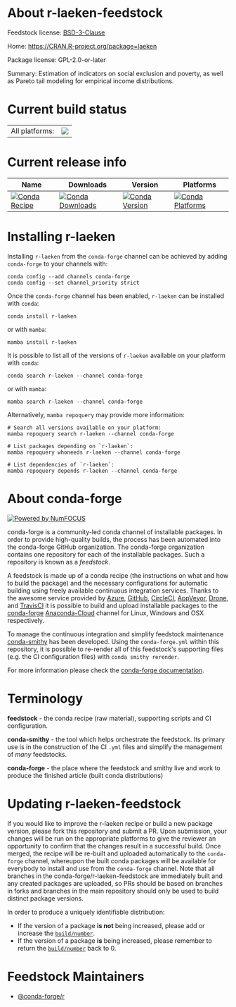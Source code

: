 About r-laeken-feedstock
========================

Feedstock license: [BSD-3-Clause](https://github.com/conda-forge/r-laeken-feedstock/blob/main/LICENSE.txt)

Home: https://CRAN.R-project.org/package=laeken

Package license: GPL-2.0-or-later

Summary: Estimation of indicators on social exclusion and poverty, as well as Pareto tail modeling for empirical income distributions.

Current build status
====================


<table><tr><td>All platforms:</td>
    <td>
      <a href="https://dev.azure.com/conda-forge/feedstock-builds/_build/latest?definitionId=1289&branchName=main">
        <img src="https://dev.azure.com/conda-forge/feedstock-builds/_apis/build/status/r-laeken-feedstock?branchName=main">
      </a>
    </td>
  </tr>
</table>

Current release info
====================

| Name | Downloads | Version | Platforms |
| --- | --- | --- | --- |
| [![Conda Recipe](https://img.shields.io/badge/recipe-r--laeken-green.svg)](https://anaconda.org/conda-forge/r-laeken) | [![Conda Downloads](https://img.shields.io/conda/dn/conda-forge/r-laeken.svg)](https://anaconda.org/conda-forge/r-laeken) | [![Conda Version](https://img.shields.io/conda/vn/conda-forge/r-laeken.svg)](https://anaconda.org/conda-forge/r-laeken) | [![Conda Platforms](https://img.shields.io/conda/pn/conda-forge/r-laeken.svg)](https://anaconda.org/conda-forge/r-laeken) |

Installing r-laeken
===================

Installing `r-laeken` from the `conda-forge` channel can be achieved by adding `conda-forge` to your channels with:

```
conda config --add channels conda-forge
conda config --set channel_priority strict
```

Once the `conda-forge` channel has been enabled, `r-laeken` can be installed with `conda`:

```
conda install r-laeken
```

or with `mamba`:

```
mamba install r-laeken
```

It is possible to list all of the versions of `r-laeken` available on your platform with `conda`:

```
conda search r-laeken --channel conda-forge
```

or with `mamba`:

```
mamba search r-laeken --channel conda-forge
```

Alternatively, `mamba repoquery` may provide more information:

```
# Search all versions available on your platform:
mamba repoquery search r-laeken --channel conda-forge

# List packages depending on `r-laeken`:
mamba repoquery whoneeds r-laeken --channel conda-forge

# List dependencies of `r-laeken`:
mamba repoquery depends r-laeken --channel conda-forge
```


About conda-forge
=================

[![Powered by
NumFOCUS](https://img.shields.io/badge/powered%20by-NumFOCUS-orange.svg?style=flat&colorA=E1523D&colorB=007D8A)](https://numfocus.org)

conda-forge is a community-led conda channel of installable packages.
In order to provide high-quality builds, the process has been automated into the
conda-forge GitHub organization. The conda-forge organization contains one repository
for each of the installable packages. Such a repository is known as a *feedstock*.

A feedstock is made up of a conda recipe (the instructions on what and how to build
the package) and the necessary configurations for automatic building using freely
available continuous integration services. Thanks to the awesome service provided by
[Azure](https://azure.microsoft.com/en-us/services/devops/), [GitHub](https://github.com/),
[CircleCI](https://circleci.com/), [AppVeyor](https://www.appveyor.com/),
[Drone](https://cloud.drone.io/welcome), and [TravisCI](https://travis-ci.com/)
it is possible to build and upload installable packages to the
[conda-forge](https://anaconda.org/conda-forge) [Anaconda-Cloud](https://anaconda.org/)
channel for Linux, Windows and OSX respectively.

To manage the continuous integration and simplify feedstock maintenance
[conda-smithy](https://github.com/conda-forge/conda-smithy) has been developed.
Using the ``conda-forge.yml`` within this repository, it is possible to re-render all of
this feedstock's supporting files (e.g. the CI configuration files) with ``conda smithy rerender``.

For more information please check the [conda-forge documentation](https://conda-forge.org/docs/).

Terminology
===========

**feedstock** - the conda recipe (raw material), supporting scripts and CI configuration.

**conda-smithy** - the tool which helps orchestrate the feedstock.
                   Its primary use is in the construction of the CI ``.yml`` files
                   and simplify the management of *many* feedstocks.

**conda-forge** - the place where the feedstock and smithy live and work to
                  produce the finished article (built conda distributions)


Updating r-laeken-feedstock
===========================

If you would like to improve the r-laeken recipe or build a new
package version, please fork this repository and submit a PR. Upon submission,
your changes will be run on the appropriate platforms to give the reviewer an
opportunity to confirm that the changes result in a successful build. Once
merged, the recipe will be re-built and uploaded automatically to the
`conda-forge` channel, whereupon the built conda packages will be available for
everybody to install and use from the `conda-forge` channel.
Note that all branches in the conda-forge/r-laeken-feedstock are
immediately built and any created packages are uploaded, so PRs should be based
on branches in forks and branches in the main repository should only be used to
build distinct package versions.

In order to produce a uniquely identifiable distribution:
 * If the version of a package **is not** being increased, please add or increase
   the [``build/number``](https://docs.conda.io/projects/conda-build/en/latest/resources/define-metadata.html#build-number-and-string).
 * If the version of a package **is** being increased, please remember to return
   the [``build/number``](https://docs.conda.io/projects/conda-build/en/latest/resources/define-metadata.html#build-number-and-string)
   back to 0.

Feedstock Maintainers
=====================

* [@conda-forge/r](https://github.com/conda-forge/r/)

